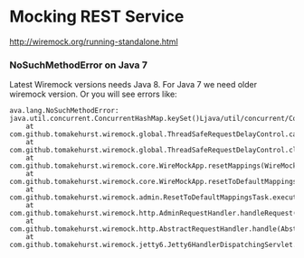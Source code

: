 # Mocking REST Service

http://wiremock.org/running-standalone.html

### NoSuchMethodError on Java 7

Latest Wiremock versions needs Java 8. For Java 7 we need older wiremock version. Or you will see errors like:

    ava.lang.NoSuchMethodError: java.util.concurrent.ConcurrentHashMap.keySet()Ljava/util/concurrent/ConcurrentHashMap$KeySetView;
        at com.github.tomakehurst.wiremock.global.ThreadSafeRequestDelayControl.cancelAllDelays(ThreadSafeRequestDelayControl.java:51)
        at com.github.tomakehurst.wiremock.global.ThreadSafeRequestDelayControl.clearDelay(ThreadSafeRequestDelayControl.java:38)
        at com.github.tomakehurst.wiremock.core.WireMockApp.resetMappings(WireMockApp.java:141)
        at com.github.tomakehurst.wiremock.core.WireMockApp.resetToDefaultMappings(WireMockApp.java:151)
        at com.github.tomakehurst.wiremock.admin.ResetToDefaultMappingsTask.execute(ResetToDefaultMappingsTask.java:26)
        at com.github.tomakehurst.wiremock.http.AdminRequestHandler.handleRequest(AdminRequestHandler.java:55)
        at com.github.tomakehurst.wiremock.http.AbstractRequestHandler.handle(AbstractRequestHandler.java:38)
        at com.github.tomakehurst.wiremock.jetty6.Jetty6HandlerDispatchingServlet.service(Jetty6HandlerDispatchingServlet.java:98)